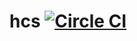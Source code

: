 # hcs [![Circle CI](https://circleci.com/gh/tonyho1992/hcs.png?style=badge)](https://circleci.com/gh/tonyho1992/hcs)
